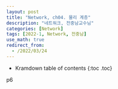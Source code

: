 ```yaml
---
layout: post
title: "Network, ch04. 물리 계층"
description: "네트워크, 전중남교수님"
categories: [Network]
tags: [2022-1, Network, 전중남]
use_math: true
redirect_from:
  - /2022/03/24
---
```


* Kramdown table of contents
{:toc .toc} 



p6
